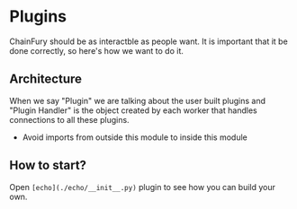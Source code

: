 # Plugins

ChainFury should be as interactble as people want. It is important that it be done correctly, so here's how we want to do it.

## Architecture

When we say "Plugin" we are talking about the user built plugins and "Plugin Handler" is the object created by each worker that handles connections to all these plugins.

- Avoid imports from outside this module to inside this module

## How to start?

Open `[echo](./echo/__init__.py)` plugin to see how you can build your own.

